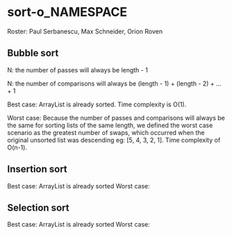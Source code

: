 # sort-o_NAMESPACE
Roster: Paul Serbanescu, Max Schneider, Orion Roven

## Bubble sort

N: the number of passes will always be length - 1

N: the number of comparisons will always be (length - 1) + (length - 2) + ... + 1

Best case: ArrayList is already sorted. Time complexity is O(1).

Worst case: Because the number of passes and comparisons will always be the same for sorting lists of the same length, we defined the worst case scenario as the greatest number of swaps, which occurred when the original unsorted list was descending eg: [5, 4, 3, 2, 1]. Time complexity of O(n-1).

## Insertion sort
Best case: ArrayList is already sorted
Worst case:

## Selection sort
Best case: ArrayList is already sorted
Worst case: 

